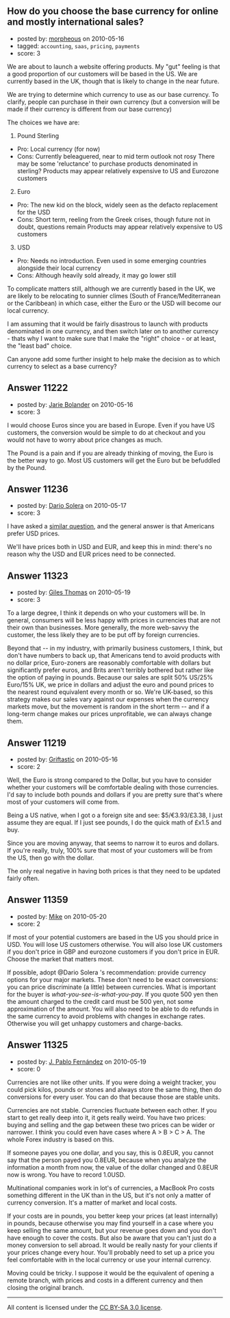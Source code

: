## How do you choose the base currency for online and mostly international sales?

- posted by: [morpheous](https://stackexchange.com/users/-1/3365-morpheous) on 2010-05-16
- tagged: `accounting`, `saas`, `pricing`, `payments`
- score: 3

We are about to launch a website offering products. My "gut" feeling is that a good proportion of our customers will be based in the US. We are currently based in the UK, though that is likely to change in the near future.

We are trying to determine which currency to use as our base currency. To clarify, people can purchase in their own currency (but a conversion will be made if their currency is different from our base currency)

The choices we have are:

1. Pound Sterling

  - Pro: Local currency (for now)
  - Cons: Currently beleaguered, near to mid term outlook not rosy
      There may be some 'reluctance' to purchase products denominated in sterling? 
      Products may appear relatively expensive to US and Eurozone customers


2. Euro
  - Pro: The new kid on the block, widely seen as the defacto replacement for the USD
  - Cons: Short term, reeling from the Greek crises, though future not in doubt, questions remain
      Products may appear relatively expensive to US customers


3. USD
  - Pro: Needs no introduction. Even used in some emerging countries alongside their local currency
  - Cons: Although heavily sold already, it may go lower still


To complicate matters still, although we are currently based in the UK, we are likely to be relocating to sunnier climes (South of France/Mediterranean or the Caribbean) in which case, either the Euro or the USD will become our local currency.

I am assuming that it would be fairly disastrous to launch with products denominated in one currency, and then switch later on to another currency - thats why I want to make sure that I make the "right" choice - or at least, the "least bad" choice.

Can anyone add some further insight to help make the decision as to which currency to select as a base currency?




## Answer 11222

- posted by: [Jarie Bolander](https://stackexchange.com/users/-1/585-jarie-bolander) on 2010-05-16
- score: 3

I would choose Euros since you are based in Europe. Even if you have US customers, the conversion would be simple to do at checkout and you would not have to worry about price changes as much.

The Pound is a pain and if you are already thinking of moving, the Euro is the better way to go. Most US customers will get the Euro but be befuddled by the Pound.


## Answer 11236

- posted by: [Dario Solera](https://stackexchange.com/users/-1/1539-dario-solera) on 2010-05-17
- score: 3

<p>I have asked a <a href="http://answers.onstartups.com/questions/10934/multiple-currency-management-for-saas-payments" rel="nofollow">similar question</a>, and the general answer is that Americans prefer USD prices.</p>

<p>We'll have prices both in USD and EUR, and keep this in mind: there's no reason why the USD and EUR prices need to be connected.</p>



## Answer 11323

- posted by: [Giles Thomas](https://stackexchange.com/users/-1/1547-giles-thomas) on 2010-05-19
- score: 3

To a large degree, I think it depends on who your customers will be.  In general, consumers will be less happy with prices in currencies that are not their own than businesses.  More generally, the more web-savvy the customer, the less likely they are to be put off by foreign currencies.

Beyond that -- in my industry, with primarily business customers, I think, but don't have numbers to back up, that Americans tend to avoid products with no dollar price, Euro-zoners are reasonably comfortable with dollars but significantly prefer euros, and Brits aren't terribly bothered but rather like the option of paying in pounds.  Because our sales are split 50% US/25% Euro/15% UK, we price in dollars and adjust the euro and pound prices to the nearest round equivalent every month or so.  We're UK-based, so this strategy makes our sales vary against our expenses when the currency markets move, but the movement is random in the short term -- and if a long-term change makes our prices unprofitable, we can always change them.


## Answer 11219

- posted by: [Griftastic](https://stackexchange.com/users/-1/3446-griftastic) on 2010-05-16
- score: 2

Well, the Euro is strong compared to the Dollar, but you have to consider whether your customers will be comfortable dealing with those currencies.  I'd say to include both pounds and dollars if you are pretty sure that's where most of your customers will come from.

Being a US native, when I got o a foreign site and see:  $5/€3.93/£3.38, I just assume they are equal.  If I just see pounds, I do the quick math of £x1.5 and buy.

Since you are moving anyway, that seems to narrow it to euros and dollars.  If you're really, truly, 100% sure that most of your customers will be from the US, then go with the dollar.  

The only real negative in having both prices is that they need to be updated fairly often.


## Answer 11359

- posted by: [Mike](https://stackexchange.com/users/-1/3475-mike) on 2010-05-20
- score: 2

If most of your potential customers are based in the US you should price in USD. You will lose US customers otherwise. You will also lose UK customers if you don't price in GBP and eurozone customers if you don't price in EUR. Choose the market that matters most.

If possible, adopt @Dario Solera 's recommendation: provide currency options for your major markets. These don't need to be exact conversions: you can price discriminate (a little) between currencies. What is important for the buyer is *what-you-see-is-what-you-pay*. If you quote 500 yen then the amount charged to the credit card must be 500 yen, not some approximation of the amount. You will also need to be able to do refunds in the same currency to avoid problems with changes in exchange rates. Otherwise you will get unhappy customers and charge-backs.

 


## Answer 11325

- posted by: [J. Pablo Fernández](https://stackexchange.com/users/-1/751-j-pablo-fern-ndez) on 2010-05-19
- score: 0

Currencies are not like other units. If you were doing a weight tracker, you could pick kilos, pounds or stones and always store the same thing, then do conversions for every user. You can do that because those are stable units.

Currencies are not stable. Currencies fluctuate between each other. If you start to get really deep into it, it gets really weird. You have two prices: buying and selling and the gap between these two prices can be wider or narrower. I think you could even have cases where A > B > C > A. The whole Forex industry is based on this.

If someone payes you one dollar, and you say, this is 0.8EUR, you cannot say that the person payed you 0.8EUR, because when you analyze the information a month from now, the value of the dollar changed and 0.8EUR now is wrong. You have to record 1.0USD.

Multinational companies work in lot's of currencies, a MacBook Pro costs something different in the UK than in the US, but it's not only a matter of currency conversion. It's a matter of market and local costs.

If your costs are in pounds, you better keep your prices (at least internally) in pounds, because otherwise you may find yourself in a case where you keep selling the same amount, but your revenue goes down and you don't have enough to cover the costs. But also be aware that you can't just do a money conversion to sell abroad. It would be really nasty for your clients if your prices change every hour. You'll probably need to set up a price you feel comfortable with in the local currency or use your internal currency.

Moving could be tricky. I suppose it would be the equivalent of opening a remote branch, with prices and costs in a different currency and then closing the original branch.



---

All content is licensed under the [CC BY-SA 3.0 license](https://creativecommons.org/licenses/by-sa/3.0/).
